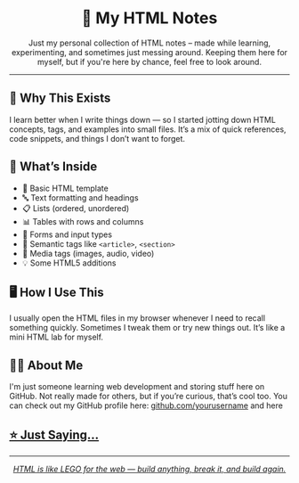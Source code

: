 <!DOCTYPE html>
<html lang="en">
<head>
  <meta charset="UTF-8">
 
</head>
<body>

  <h1 align="center">📒 My HTML Notes</h1>

  <p align="center">
    Just my personal collection of HTML notes – made while learning, experimenting, and sometimes just messing around.  
    Keeping them here for myself, but if you're here by chance, feel free to look around.
  </p>

  <hr />

  <h2>🧾 Why This Exists</h2>
  <p>
    I learn better when I write things down — so I started jotting down HTML concepts, tags, and examples into small files.  
    It’s a mix of quick references, code snippets, and things I don’t want to forget.
  </p>

  <h2>📂 What’s Inside</h2>
  <ul>
    <li>📌 Basic HTML template</li>
    <li>🔤 Text formatting and headings</li>
    <li>📋 Lists (ordered, unordered)</li>
    <li>📊 Tables with rows and columns</li>
    <li>📨 Forms and input types</li>
    <li>🎨 Semantic tags like <code>&lt;article&gt;</code>, <code>&lt;section&gt;</code></li>
    <li>🎥 Media tags (images, audio, video)</li>
    <li>💡 Some HTML5 additions</li>
  </ul>

  <h2>🖥️ How I Use This</h2>
  <p>
    I usually open the HTML files in my browser whenever I need to recall something quickly.  
    Sometimes I tweak them or try new things out. It’s like a mini HTML lab for myself.
  </p>

  <h2>🙋‍♀️ About Me</h2>
  <p>
    I'm just someone learning web development and storing stuff here on GitHub.  
    Not really made for others, but if you’re curious, that’s cool too.  
    You can check out my GitHub profile here: <a href="https://github.com/priyanka20065" target="_blank">github.com/yourusername</a> and here  <a href="https://github.com/priyanka20064" target="_blank">
  </p>

  <h2>⭐ Just Saying...</h2>


  <hr />

  <p align="center">
    <em>HTML is like LEGO for the web — build anything, break it, and build again.</em>
  </p>

</body>
</html>
